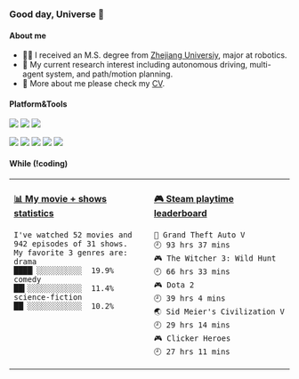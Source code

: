 
### Good day, Universe 👋

#### About me

- 👨‍🎓 I received an M.S. degree from [Zhejiang Universiy](https://www.zju.edu.cn/english/), major at robotics.
- 🔬 My current research interest including autonomous driving, multi-agent system, and path/motion planning.
- 📝 More about me please check my [CV](https://wenlc.cn/cv). 

#### Platform&Tools


[![](https://img.shields.io/badge/Ubuntu-20.04%20LTS-E95420?style=for-the-badge&logo=Ubuntu)](https://ubuntu.com/)
[![](https://img.shields.io/badge/IDE-VS%20Code-blue?style=for-the-badge&logo=Visual-Studio-Code)](https://code.visualstudio.com/)
[![](https://img.shields.io/badge/dell-XPS%2015%20-007DB8?style=for-the-badge&logo=dell&logoColor=white)]()

[![](https://img.shields.io/badge/-C++-00599C?style=for-the-badge&logo=c%2B%2B&logoColor=ffffff)](https://isocpp.org/)
[![](https://img.shields.io/badge/Python-14354C?style=for-the-badge&logo=python&logoColor=white)](https://python.org/)
[![](https://img.shields.io/badge/-ROS-A8B9CC?style=for-the-badge&logo=ros&logoColor=ffffff)](https://ros.org/)
[![](https://img.shields.io/badge/-Hexo-0E83CD?style=for-the-badge&logo=hexo&logoColor=ffffff)](https://hexo.io/)
[![](https://img.shields.io/badge/Solidity-e6e6e6?style=for-the-badge&logo=solidity&logoColor=black)](https://hexo.io/)


#### While (!coding)

<table>
<tr>
<td valign="top" width="50%">

#### <a href="https://gist.github.com/zijinoier/8ad39c054e1d89b3409295c25cc216f1" target="_blank">📊 My movie + shows statistics</a>

```text
I've watched 52 movies and 942 episodes of 31 shows.
My favorite 3 genres are:
drama                     ████▏░░░░░░░░░░  19.9%
comedy                    ██▍░░░░░░░░░░░░  11.4%
science-fiction           ██▏░░░░░░░░░░░░  10.2%
```

</td>
<td valign="top" width="50%">

<!-- steam-box start -->
#### <a href="https://gist.github.com/zijinoier/a1c59a5bd31a1a083957758ff9fb931d" target="_blank">🎮 Steam playtime leaderboard</a>
```text
🚓 Grand Theft Auto V               🕘 93 hrs 37 mins
🎮 The Witcher 3: Wild Hunt         🕘 66 hrs 33 mins
🎮 Dota 2                           🕘 39 hrs 4 mins
🌏 Sid Meier's Civilization V       🕘 29 hrs 14 mins
🎮 Clicker Heroes                   🕘 27 hrs 11 mins
```
<!-- Powered by https://github.com/YouEclipse/steam-box . -->
<!-- steam-box end -->

</td>
</tr>
</table>
